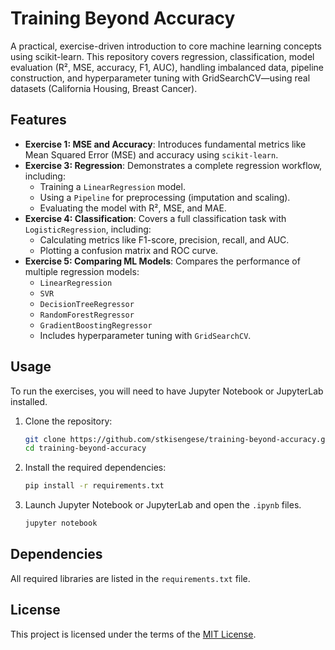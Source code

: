 # Training Beyond Accuracy

A practical, exercise-driven introduction to core machine learning concepts using scikit-learn. This repository covers regression, classification, model evaluation (R², MSE, accuracy, F1, AUC), handling imbalanced data, pipeline construction, and hyperparameter tuning with GridSearchCV—using real datasets (California Housing, Breast Cancer).

## Features

*   **Exercise 1: MSE and Accuracy**: Introduces fundamental metrics like Mean Squared Error (MSE) and accuracy using `scikit-learn`.
*   **Exercise 3: Regression**: Demonstrates a complete regression workflow, including:
    *   Training a `LinearRegression` model.
    *   Using a `Pipeline` for preprocessing (imputation and scaling).
    *   Evaluating the model with R², MSE, and MAE.
*   **Exercise 4: Classification**: Covers a full classification task with `LogisticRegression`, including:
    *   Calculating metrics like F1-score, precision, recall, and AUC.
    *   Plotting a confusion matrix and ROC curve.
*   **Exercise 5: Comparing ML Models**: Compares the performance of multiple regression models:
    *   `LinearRegression`
    *   `SVR`
    *   `DecisionTreeRegressor`
    *   `RandomForestRegressor`
    *   `GradientBoostingRegressor`
    *   Includes hyperparameter tuning with `GridSearchCV`.

## Usage

To run the exercises, you will need to have Jupyter Notebook or JupyterLab installed. 

1.  Clone the repository:
    ```bash
    git clone https://github.com/stkisengese/training-beyond-accuracy.git
    cd training-beyond-accuracy
    ```

2.  Install the required dependencies:
    ```bash
    pip install -r requirements.txt
    ```

3.  Launch Jupyter Notebook or JupyterLab and open the `.ipynb` files.
    ```bash
    jupyter notebook
    ```

## Dependencies

All required libraries are listed in the `requirements.txt` file.

## License

This project is licensed under the terms of the [MIT License](LICENSE).